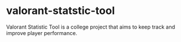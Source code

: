 # valorant-statstic-tool
Valorant Statistic Tool is a college project that aims to keep track and improve player performance.
